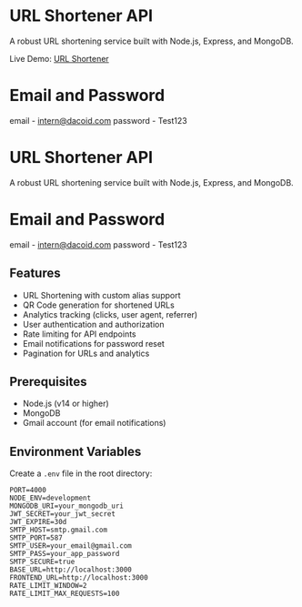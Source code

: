 # URL Shortener API

A robust URL shortening service built with Node.js, Express, and MongoDB.

Live Demo: [URL Shortener](https://url-shortner-frontend-5zhn.vercel.app/)

# Email and Password
 email - intern@dacoid.com
 password - Test123


# URL Shortener API

A robust URL shortening service built with Node.js, Express, and MongoDB.

# Email and Password
 email - intern@dacoid.com
 password - Test123

## Features

- URL Shortening with custom alias support
- QR Code generation for shortened URLs
- Analytics tracking (clicks, user agent, referrer)
- User authentication and authorization
- Rate limiting for API endpoints
- Email notifications for password reset
- Pagination for URLs and analytics

## Prerequisites

- Node.js (v14 or higher)
- MongoDB
- Gmail account (for email notifications)

## Environment Variables

Create a `.env` file in the root directory:

```env
PORT=4000
NODE_ENV=development
MONGODB_URI=your_mongodb_uri
JWT_SECRET=your_jwt_secret
JWT_EXPIRE=30d
SMTP_HOST=smtp.gmail.com
SMTP_PORT=587
SMTP_USER=your_email@gmail.com
SMTP_PASS=your_app_password
SMTP_SECURE=true
BASE_URL=http://localhost:3000
FRONTEND_URL=http://localhost:3000
RATE_LIMIT_WINDOW=2
RATE_LIMIT_MAX_REQUESTS=100
